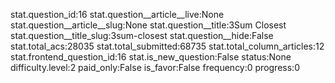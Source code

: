 stat.question_id:16
stat.question__article__live:None
stat.question__article__slug:None
stat.question__title:3Sum Closest
stat.question__title_slug:3sum-closest
stat.question__hide:False
stat.total_acs:28035
stat.total_submitted:68735
stat.total_column_articles:12
stat.frontend_question_id:16
stat.is_new_question:False
status:None
difficulty.level:2
paid_only:False
is_favor:False
frequency:0
progress:0
